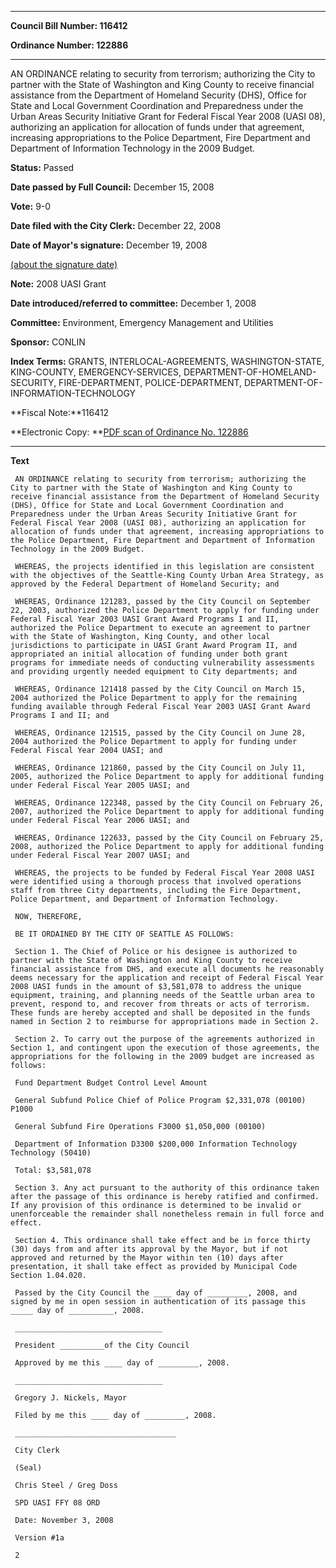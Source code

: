

********

**Council Bill Number: 116412**
   
**Ordinance Number: 122886**
********

 AN ORDINANCE relating to security from terrorism; authorizing the City to partner with the State of Washington and King County to receive financial assistance from the Department of Homeland Security (DHS), Office for State and Local Government Coordination and Preparedness under the Urban Areas Security Initiative Grant for Federal Fiscal Year 2008 (UASI 08), authorizing an application for allocation of funds under that agreement, increasing appropriations to the Police Department, Fire Department and Department of Information Technology in the 2009 Budget.

**Status:** Passed
   
**Date passed by Full Council:** December 15, 2008
   
**Vote:** 9-0
   
**Date filed with the City Clerk:** December 22, 2008
   
**Date of Mayor's signature:** December 19, 2008
   
[(about the signature date)](/~public/approvaldate.htm)
   
   
**Note:** 2008 UASI Grant

   
**Date introduced/referred to committee:** December 1, 2008
   
**Committee:** Environment, Emergency Management and Utilities
   
**Sponsor:** CONLIN
   
   
**Index Terms:** GRANTS, INTERLOCAL-AGREEMENTS, WASHINGTON-STATE, KING-COUNTY, EMERGENCY-SERVICES, DEPARTMENT-OF-HOMELAND-SECURITY, FIRE-DEPARTMENT, POLICE-DEPARTMENT, DEPARTMENT-OF-INFORMATION-TECHNOLOGY

**Fiscal Note:**116412

**Electronic Copy: **[PDF scan of Ordinance No. 122886](/~archives/Ordinances/Ord_122886.pdf)

********

**Text**
   
```
 AN ORDINANCE relating to security from terrorism; authorizing the City to partner with the State of Washington and King County to receive financial assistance from the Department of Homeland Security (DHS), Office for State and Local Government Coordination and Preparedness under the Urban Areas Security Initiative Grant for Federal Fiscal Year 2008 (UASI 08), authorizing an application for allocation of funds under that agreement, increasing appropriations to the Police Department, Fire Department and Department of Information Technology in the 2009 Budget.

 WHEREAS, the projects identified in this legislation are consistent with the objectives of the Seattle-King County Urban Area Strategy, as approved by the Federal Department of Homeland Security; and

 WHEREAS, Ordinance 121283, passed by the City Council on September 22, 2003, authorized the Police Department to apply for funding under Federal Fiscal Year 2003 UASI Grant Award Programs I and II, authorized the Police Department to execute an agreement to partner with the State of Washington, King County, and other local jurisdictions to participate in UASI Grant Award Program II, and appropriated an initial allocation of funding under both grant programs for immediate needs of conducting vulnerability assessments and providing urgently needed equipment to City departments; and

 WHEREAS, Ordinance 121418 passed by the City Council on March 15, 2004 authorized the Police Department to apply for the remaining funding available through Federal Fiscal Year 2003 UASI Grant Award Programs I and II; and

 WHEREAS, Ordinance 121515, passed by the City Council on June 28, 2004 authorized the Police Department to apply for funding under Federal Fiscal Year 2004 UASI; and

 WHEREAS, Ordinance 121860, passed by the City Council on July 11, 2005, authorized the Police Department to apply for additional funding under Federal Fiscal Year 2005 UASI; and

 WHEREAS, Ordinance 122348, passed by the City Council on February 26, 2007, authorized the Police Department to apply for additional funding under Federal Fiscal Year 2006 UASI; and

 WHEREAS, Ordinance 122633, passed by the City Council on February 25, 2008, authorized the Police Department to apply for additional funding under Federal Fiscal Year 2007 UASI; and

 WHEREAS, the projects to be funded by Federal Fiscal Year 2008 UASI were identified using a thorough process that involved operations staff from three City departments, including the Fire Department, Police Department, and Department of Information Technology.

 NOW, THEREFORE,

 BE IT ORDAINED BY THE CITY OF SEATTLE AS FOLLOWS:

 Section 1. The Chief of Police or his designee is authorized to partner with the State of Washington and King County to receive financial assistance from DHS, and execute all documents he reasonably deems necessary for the application and receipt of Federal Fiscal Year 2008 UASI funds in the amount of $3,581,078 to address the unique equipment, training, and planning needs of the Seattle urban area to prevent, respond to, and recover from threats or acts of terrorism. These funds are hereby accepted and shall be deposited in the funds named in Section 2 to reimburse for appropriations made in Section 2.

 Section 2. To carry out the purpose of the agreements authorized in Section 1, and contingent upon the execution of those agreements, the appropriations for the following in the 2009 budget are increased as follows:

 Fund Department Budget Control Level Amount

 General Subfund Police Chief of Police Program $2,331,078 (00100) P1000

 General Subfund Fire Operations F3000 $1,050,000 (00100)

 Department of Information D3300 $200,000 Information Technology Technology (50410)

 Total: $3,581,078

 Section 3. Any act pursuant to the authority of this ordinance taken after the passage of this ordinance is hereby ratified and confirmed. If any provision of this ordinance is determined to be invalid or unenforceable the remainder shall nonetheless remain in full force and effect.

 Section 4. This ordinance shall take effect and be in force thirty (30) days from and after its approval by the Mayor, but if not approved and returned by the Mayor within ten (10) days after presentation, it shall take effect as provided by Municipal Code Section 1.04.020.

 Passed by the City Council the ____ day of _________, 2008, and signed by me in open session in authentication of its passage this _____ day of __________, 2008.

 _________________________________

 President __________of the City Council

 Approved by me this ____ day of _________, 2008.

 _________________________________

 Gregory J. Nickels, Mayor

 Filed by me this ____ day of _________, 2008.

 ____________________________________

 City Clerk

 (Seal)

 Chris Steel / Greg Doss

 SPD UASI FFY 08 ORD

 Date: November 3, 2008

 Version #1a

 2

```

